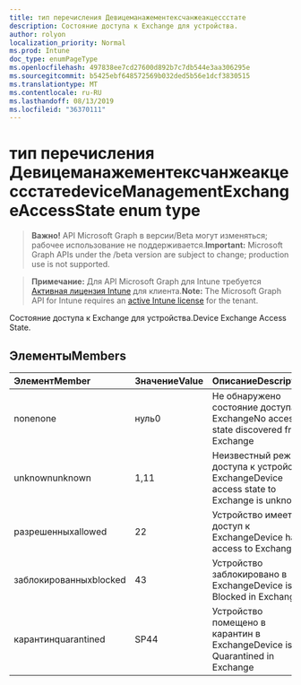 ```yaml
---
title: тип перечисления Девицеманажементексчанжеакцессстате
description: Состояние доступа к Exchange для устройства.
author: rolyon
localization_priority: Normal
ms.prod: Intune
doc_type: enumPageType
ms.openlocfilehash: 497838ee7cd27600d892b7c7db544e3aa306295e
ms.sourcegitcommit: b5425ebf648572569b032ded5b56e1dcf3830515
ms.translationtype: MT
ms.contentlocale: ru-RU
ms.lasthandoff: 08/13/2019
ms.locfileid: "36370111"
---
```

# <a name="devicemanagementexchangeaccessstate-enum-type"></a><span data-ttu-id="7a3f3-103">тип перечисления Девицеманажементексчанжеакцессстате</span><span class="sxs-lookup"><span data-stu-id="7a3f3-103">deviceManagementExchangeAccessState enum type</span></span>

> <span data-ttu-id="7a3f3-104">**Важно!** API Microsoft Graph в версии/Beta могут изменяться; рабочее использование не поддерживается.</span><span class="sxs-lookup"><span data-stu-id="7a3f3-104">**Important:** Microsoft Graph APIs under the /beta version are subject to change; production use is not supported.</span></span>

> <span data-ttu-id="7a3f3-105">**Примечание:** Для API Microsoft Graph для Intune требуется [Активная лицензия Intune](https://go.microsoft.com/fwlink/?linkid=839381) для клиента.</span><span class="sxs-lookup"><span data-stu-id="7a3f3-105">**Note:** The Microsoft Graph API for Intune requires an [active Intune license](https://go.microsoft.com/fwlink/?linkid=839381) for the tenant.</span></span>

<span data-ttu-id="7a3f3-106">Состояние доступа к Exchange для устройства.</span><span class="sxs-lookup"><span data-stu-id="7a3f3-106">Device Exchange Access State.</span></span>

## <a name="members"></a><span data-ttu-id="7a3f3-107">Элементы</span><span class="sxs-lookup"><span data-stu-id="7a3f3-107">Members</span></span>
|<span data-ttu-id="7a3f3-108">Элемент</span><span class="sxs-lookup"><span data-stu-id="7a3f3-108">Member</span></span>|<span data-ttu-id="7a3f3-109">Значение</span><span class="sxs-lookup"><span data-stu-id="7a3f3-109">Value</span></span>|<span data-ttu-id="7a3f3-110">Описание</span><span class="sxs-lookup"><span data-stu-id="7a3f3-110">Description</span></span>|
|:---|:---|:---|
|<span data-ttu-id="7a3f3-111">none</span><span class="sxs-lookup"><span data-stu-id="7a3f3-111">none</span></span>|<span data-ttu-id="7a3f3-112">нуль</span><span class="sxs-lookup"><span data-stu-id="7a3f3-112">0</span></span>|<span data-ttu-id="7a3f3-113">Не обнаружено состояние доступа в Exchange</span><span class="sxs-lookup"><span data-stu-id="7a3f3-113">No access state discovered from Exchange</span></span>|
|<span data-ttu-id="7a3f3-114">unknown</span><span class="sxs-lookup"><span data-stu-id="7a3f3-114">unknown</span></span>|<span data-ttu-id="7a3f3-115">1,1</span><span class="sxs-lookup"><span data-stu-id="7a3f3-115">1</span></span>|<span data-ttu-id="7a3f3-116">Неизвестный режим доступа к устройству Exchange</span><span class="sxs-lookup"><span data-stu-id="7a3f3-116">Device access state to Exchange is unknown</span></span>|
|<span data-ttu-id="7a3f3-117">разрешенных</span><span class="sxs-lookup"><span data-stu-id="7a3f3-117">allowed</span></span>|<span data-ttu-id="7a3f3-118">2</span><span class="sxs-lookup"><span data-stu-id="7a3f3-118">2</span></span>|<span data-ttu-id="7a3f3-119">Устройство имеет доступ к Exchange</span><span class="sxs-lookup"><span data-stu-id="7a3f3-119">Device has access to Exchange</span></span>|
|<span data-ttu-id="7a3f3-120">заблокированных</span><span class="sxs-lookup"><span data-stu-id="7a3f3-120">blocked</span></span>|<span data-ttu-id="7a3f3-121">4</span><span class="sxs-lookup"><span data-stu-id="7a3f3-121">3</span></span>|<span data-ttu-id="7a3f3-122">Устройство заблокировано в Exchange</span><span class="sxs-lookup"><span data-stu-id="7a3f3-122">Device is Blocked in Exchange</span></span>|
|<span data-ttu-id="7a3f3-123">карантин</span><span class="sxs-lookup"><span data-stu-id="7a3f3-123">quarantined</span></span>|<span data-ttu-id="7a3f3-124">SP4</span><span class="sxs-lookup"><span data-stu-id="7a3f3-124">4</span></span>|<span data-ttu-id="7a3f3-125">Устройство помещено в карантин в Exchange</span><span class="sxs-lookup"><span data-stu-id="7a3f3-125">Device is Quarantined in Exchange</span></span>|



